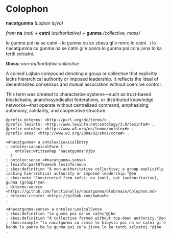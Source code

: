 # Colophon

**nacatgunma** *(Lojban lujvo)*

*from* **na** *(not)* + **catni** *(authoritative)* + **gunma** *(collective, mass)*

lo gunma poi na se catni – lo gunma cu se zbasu gi'e renro lo catni.
.i lo nacatgunma cu gunma na se catni gi'e panra lo gunma poi co'a jivna lo ka terdi selcatni.

**Gloss:** *non-authoritative collective*

A coined Lojban compound denoting a group or collective that explicitly lacks hierarchical authority or imposed leadership. It reflects the ideal of decentralized consensus and mutual association without coercive control.

This term was created to characterize systems—such as trust-based blockchains, anarchosyndicalist federations, or distributed knowledge networks—that operate without centralized command, emphasizing autonomy, solidarity, and cooperative structure.

```turtle
@prefix dcterms: <http://purl.org/dc/terms/> .
@prefix lexinfo: <http://www.lexinfo.net/ontology/3.0/lexinfo#> .
@prefix ontolex: <http://www.w3.org/ns/lemon/ontolex#> .
@prefix skos: <http://www.w3.org/2004/02/skos/core#> .

<#nacatgunma> a ontolex:LexicalEntry
; ontolex:canonicalForm [
    ontolex:writtenRep "nacatgunma"@jbo
  ]
; ontolex:sense <#nacatgunma-sense>
; lexinfo:partOfSpeech lexinfo:noun
; skos:definition "A non-authoritative collective; a group explicitly lacking hierarchical authority or imposed leadership."@en
; skos:note "Constructed from rafsi: na (not), cat (authoritative), gunma (group)"@en
; dcterms:source <https://github.com/functionally/nacatgunma/blob/main/Colophon.md>
; dcterms:creator <https://github.com/bwbush>
.

<#nacatgunma-sense> a ontolex:LexicalSense
; skos:definition "lo gunma poi na se catni"@jbo
; skos:definition "A collective formed without top-down authority."@en
; skos:example "lo nacatgunma cu simsa lo kibystu poi na se catni gi'e bandu lo panra be lo gunma poi co'a jivna lo ka terdi selcatni."@jbo
.
```
